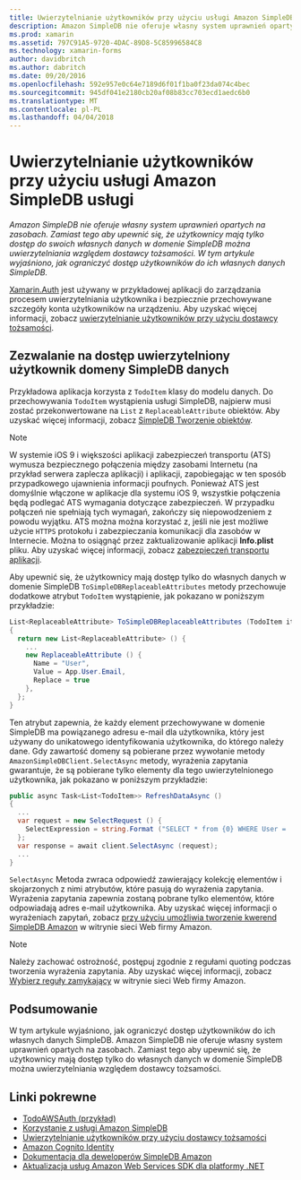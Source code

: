 ```yaml
---
title: Uwierzytelnianie użytkowników przy użyciu usługi Amazon SimpleDB usługi
description: Amazon SimpleDB nie oferuje własny system uprawnień opartych na zasobach. Zamiast tego aby upewnić się, że użytkownicy mają tylko dostęp do swoich własnych danych w domenie SimpleDB można uwierzytelniania względem dostawcy tożsamości. W tym artykule wyjaśniono, jak ograniczyć dostęp użytkowników do ich własnych danych SimpleDB.
ms.prod: xamarin
ms.assetid: 797C91A5-9720-4DAC-89D8-5C85996584C8
ms.technology: xamarin-forms
author: davidbritch
ms.author: dabritch
ms.date: 09/20/2016
ms.openlocfilehash: 592e957e0c64e7189d6f01f1ba0f23da074c4bec
ms.sourcegitcommit: 945df041e2180cb20af08b83cc703ecd1aedc6b0
ms.translationtype: MT
ms.contentlocale: pl-PL
ms.lasthandoff: 04/04/2018
---
```

# <a name="authenticating-users-with-an-amazon-simpledb-service"></a>Uwierzytelnianie użytkowników przy użyciu usługi Amazon SimpleDB usługi

_Amazon SimpleDB nie oferuje własny system uprawnień opartych na zasobach. Zamiast tego aby upewnić się, że użytkownicy mają tylko dostęp do swoich własnych danych w domenie SimpleDB można uwierzytelniania względem dostawcy tożsamości. W tym artykule wyjaśniono, jak ograniczyć dostęp użytkowników do ich własnych danych SimpleDB._

[Xamarin.Auth](https://github.com/xamarin/Xamarin.Auth) jest używany w przykładowej aplikacji do zarządzania procesem uwierzytelniania użytkownika i bezpiecznie przechowywane szczegóły konta użytkowników na urządzeniu. Aby uzyskać więcej informacji, zobacz [uwierzytelnianie użytkowników przy użyciu dostawcy tożsamości](~/xamarin-forms/data-cloud/authentication/oauth.md).

## <a name="allowing-an-authenticated-user-access-to-simpledb-domain-data"></a>Zezwalanie na dostęp uwierzytelniony użytkownik domeny SimpleDB danych

Przykładowa aplikacja korzysta z `TodoItem` klasy do modelu danych. Do przechowywania `TodoItem` wystąpienia usługi SimpleDB, najpierw musi zostać przekonwertowane na `List` z `ReplaceableAttribute` obiektów. Aby uzyskać więcej informacji, zobacz [SimpleDB Tworzenie obiektów](~/xamarin-forms/data-cloud/consuming/aws.md).

> [!NOTE]
> W systemie iOS 9 i większości aplikacji zabezpieczeń transportu (ATS) wymusza bezpiecznego połączenia między zasobami Internetu (na przykład serwera zaplecza aplikacji) i aplikacji, zapobiegając w ten sposób przypadkowego ujawnienia informacji poufnych. Ponieważ ATS jest domyślnie włączone w aplikacje dla systemu iOS 9, wszystkie połączenia będą podlegać ATS wymagania dotyczące zabezpieczeń. W przypadku połączeń nie spełniają tych wymagań, zakończy się niepowodzeniem z powodu wyjątku.
> ATS można można korzystać z, jeśli nie jest możliwe użycie `HTTPS` protokołu i zabezpieczania komunikacji dla zasobów w Internecie. Można to osiągnąć przez zaktualizowanie aplikacji **Info.plist** pliku. Aby uzyskać więcej informacji, zobacz [zabezpieczeń transportu aplikacji](~/ios/app-fundamentals/ats.md).

Aby upewnić się, że użytkownicy mają dostęp tylko do własnych danych w domenie SimpleDB `ToSimpleDBReplaceableAttributes` metody przechowuje dodatkowe atrybut `TodoItem` wystąpienie, jak pokazano w poniższym przykładzie:

```csharp
List<ReplaceableAttribute> ToSimpleDBReplaceableAttributes (TodoItem item)
{
  return new List<ReplaceableAttribute> () {
    ...
    new ReplaceableAttribute () {
      Name = "User",
      Value = App.User.Email,
      Replace = true
    },
  };
}
```

Ten atrybut zapewnia, że każdy element przechowywane w domenie SimpleDB ma powiązanego adresu e-mail dla użytkownika, który jest używany do unikatowego identyfikowania użytkownika, do którego należy dane. Gdy zawartość domeny są pobierane przez wywołanie metody `AmazonSimpleDBClient.SelectAsync` metody, wyrażenia zapytania gwarantuje, że są pobierane tylko elementy dla tego uwierzytelnionego użytkownika, jak pokazano w poniższym przykładzie:

```csharp
public async Task<List<TodoItem>> RefreshDataAsync ()
{
  ...
  var request = new SelectRequest () {
    SelectExpression = string.Format ("SELECT * from {0} WHERE User = '{1}'", tableName, App.User.Email)
  };
  var response = await client.SelectAsync (request);
  ...
}
```

`SelectAsync` Metoda zwraca odpowiedź zawierający kolekcję elementów i skojarzonych z nimi atrybutów, które pasują do wyrażenia zapytania. Wyrażenia zapytania zapewnia zostaną pobrane tylko elementów, które odpowiadają adres e-mail użytkownika. Aby uzyskać więcej informacji o wyrażeniach zapytań, zobacz [przy użyciu umożliwia tworzenie kwerend SimpleDB Amazon](http://docs.aws.amazon.com/AmazonSimpleDB/latest/DeveloperGuide/UsingSelect.html) w witrynie sieci Web firmy Amazon.

> [!NOTE]
> Należy zachować ostrożność, postępuj zgodnie z regułami quoting podczas tworzenia wyrażenia zapytania. Aby uzyskać więcej informacji, zobacz [Wybierz reguły zamykający](http://docs.aws.amazon.com/AmazonSimpleDB/latest/DeveloperGuide/QuotingRulesSelect.html) w witrynie sieci Web firmy Amazon.

## <a name="summary"></a>Podsumowanie

W tym artykule wyjaśniono, jak ograniczyć dostęp użytkowników do ich własnych danych SimpleDB. Amazon SimpleDB nie oferuje własny system uprawnień opartych na zasobach. Zamiast tego aby upewnić się, że użytkownicy mają dostęp tylko do własnych danych w domenie SimpleDB można uwierzytelniania względem dostawcy tożsamości.


## <a name="related-links"></a>Linki pokrewne

- [TodoAWSAuth (przykład)](https://developer.xamarin.com/samples/xamarin-forms/WebServices/TodoAWSAuth/)
- [Korzystanie z usługi Amazon SimpleDB](~/xamarin-forms/data-cloud/consuming/aws.md)
- [Uwierzytelnianie użytkowników przy użyciu dostawcy tożsamości](~/xamarin-forms/data-cloud/authentication/oauth.md)
- [Amazon Cognito Identity](http://docs.aws.amazon.com/cognito/devguide/identity/)
- [Dokumentacja dla deweloperów SimpleDB Amazon](http://docs.aws.amazon.com/AmazonSimpleDB/latest/DeveloperGuide/Welcome.html)
- [Aktualizacja usług Amazon Web Services SDK dla platformy .NET](https://www.nuget.org/packages?q=Tags%3A%22aws-sdk-v3%22)
